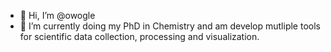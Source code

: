 - 👋 Hi, I’m @owogle
- 🌱 I’m currently doing my PhD in Chemistry and am develop mutliple tools for scientific data collection, processing and visualization. 

<!---
owogle/owogle is a ✨ special ✨ repository because its `README.md` (this file) appears on your GitHub profile.
You can click the Preview link to take a look at your changes.
--->
